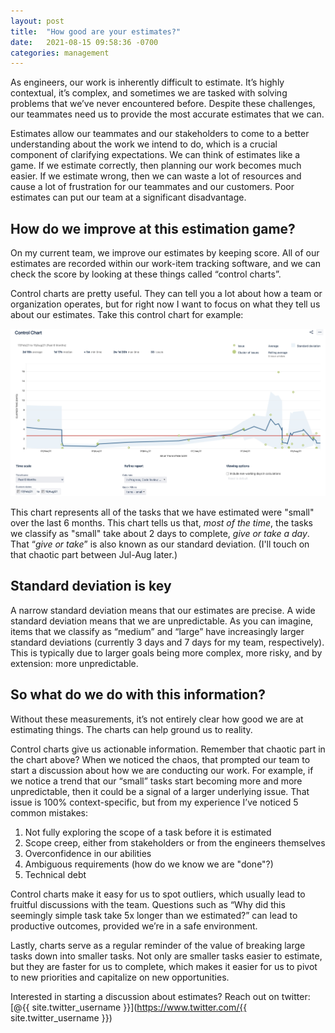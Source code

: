 ```yaml
---
layout: post
title:  "How good are your estimates?"
date:   2021-08-15 09:58:36 -0700
categories: management
---
```


As engineers, our work is inherently difficult to estimate.  It’s highly contextual, it’s complex, and sometimes we are tasked with solving problems that we’ve never encountered before. Despite these challenges, our teammates need us to provide the most accurate estimates that we can.

Estimates allow our teammates and our stakeholders to come to a better understanding about the work we intend to do, which is a crucial component of clarifying expectations. We can think of estimates like a game. If we estimate correctly, then planning our work becomes much easier. If we estimate wrong, then we can waste a lot of resources and cause a lot of frustration for our teammates and our customers. Poor estimates can put our team at a significant disadvantage.


## How do we improve at this estimation game?
On my current team, we improve our estimates by keeping score.  All of our estimates are recorded within our work-item tracking software, and we can check the score by looking at these things called “control charts”.

Control charts are pretty useful.  They can tell you a lot about how a team or organization operates, but for right now I want to focus on what they tell us about our estimates.  Take this control chart for example:

[![Small item control chart](/assets/estimations/control_chart_small_items.jpg)](/assets/estimations/control_chart_small_items.jpg)

This chart represents all of the tasks that we have estimated were "small" over the last 6 months.  This chart tells us that, _most of the time_, the tasks we classify as "small" take about 2 days to complete, _give or take a day_.  That “_give or take_” is also known as our standard deviation.  (I'll touch on that chaotic part between Jul-Aug later.)

## Standard deviation is key
A narrow standard deviation means that our estimates are precise.  A wide standard deviation means that we are unpredictable.  As you can imagine, items that we classify as “medium” and “large” have increasingly larger standard deviations (currently 3 days and 7 days for my team, respectively).  This is typically due to larger goals being more complex, more risky, and by extension: more unpredictable.


## So what do we do with this information?
Without these measurements, it’s not entirely clear how good we are at estimating things.  The charts can help ground us to reality.

Control charts give us actionable information.  Remember that chaotic part in the chart above?  When we noticed the chaos, that prompted our team to start a discussion about how we are conducting our work. For example, if we notice a trend that our “small” tasks start becoming more and more unpredictable, then it could be a signal of a larger underlying issue.  That issue is 100% context-specific, but from my experience I’ve noticed 5 common mistakes:
1. Not fully exploring the scope of a task before it is estimated
1. Scope creep, either from stakeholders or from the engineers themselves
1. Overconfidence in our abilities
1. Ambiguous requirements (how do we know we are "done"?)
1. Technical debt

Control charts make it easy for us to spot outliers, which usually lead to fruitful discussions with the team.  Questions such as “Why did this seemingly simple task take 5x longer than we estimated?” can lead to productive outcomes, provided we’re in a safe environment.

Lastly, charts serve as a regular reminder of the value of breaking large tasks down into smaller tasks.  Not only are smaller tasks easier to estimate, but they are faster for us to complete, which makes it easier for us to pivot to new priorities and capitalize on new opportunities.


Interested in starting a discussion about estimates?  Reach out on twitter: [@{{ site.twitter_username }}](https://www.twitter.com/{{ site.twitter_username }})